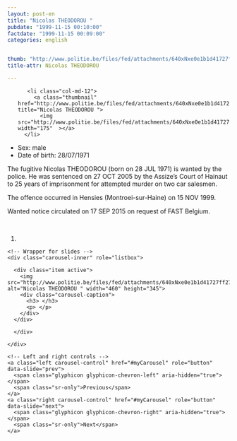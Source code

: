 ```yaml
---
layout: post-en
title: "Nicolas THEODOROU "
pubdate: "1999-11-15 00:10:00"
factdate: "1999-11-15 00:09:00"
categories: english


thumb: "http://www.politie.be/files/fed/attachments/640xNxe0e1b1d41727ff27be48f4b789d79fcc_thumb.jpg.pagespeed.ic.bbBBxH2F95.jpg"
title-attr: Nicolas THEODOROU 

---
```


<div class="row">

  <div class="col-xs-6 col-md-4">
<ul class="row polaroids">

       <li class="col-md-12">  
         <a class="thumbnail" href="http://www.politie.be/files/fed/attachments/640xNxe0e1b1d41727ff27be48f4b789d79fcc_thumb.jpg.pagespeed.ic.bbBBxH2F95.jpg" title="Nicolas THEODOROU ">
           <img src="http://www.politie.be/files/fed/attachments/640xNxe0e1b1d41727ff27be48f4b789d79fcc_thumb.jpg.pagespeed.ic.bbBBxH2F95.jpg" width="175"  ></a>
      </li>  

  </ul>

  
  </div>
  <div class="col-xs-12 col-md-8">
 
<ul>
<li>Sex: male</li>
<li>Date of birth: 28/07/1971</li>
</ul> 


<p>The fugitive Nicolas THEODOROU (born on 28 JUL 1971) is wanted by the police.
He was sentenced on 27 OCT 2005 by the Assize’s Court of Hainaut to 25 years of imprisonment for attempted murder on two car salesmen.</p>
<p>The offence occurred in Hensies (Montroei-sur-Haine) on 15 NOV 1999. </p>
<p>Wanted notice circulated on 17 SEP 2015 on request of FAST Belgium.
</p>

<!-- SLIDER -->
<div class="container"  class="col-xs-12 col-md-12">
  <br>
  <div id="myCarousel" class="carousel slide" data-ride="carousel">
    <!-- Indicators -->
    <ol class="carousel-indicators">
      <li data-target="#myCarousel" data-slide-to="0" class="active"></li>
    </ol>

    <!-- Wrapper for slides -->
    <div class="carousel-inner" role="listbox">

      <div class="item active">
        <img src="http://www.politie.be/files/fed/attachments/640xNxe0e1b1d41727ff27be48f4b789d79fcc_thumb.jpg.pagespeed.ic.bbBBxH2F95.jpg" alt="Nicolas THEODOROU " width="460" height="345">
        <div class="carousel-caption">
          <h3> </h3>
          <p> </p>
        </div>
      </div>

      </div>
  
    </div>

    <!-- Left and right controls -->
    <a class="left carousel-control" href="#myCarousel" role="button" data-slide="prev">
      <span class="glyphicon glyphicon-chevron-left" aria-hidden="true"></span>
      <span class="sr-only">Previous</span>
    </a>
    <a class="right carousel-control" href="#myCarousel" role="button" data-slide="next">
      <span class="glyphicon glyphicon-chevron-right" aria-hidden="true"></span>
      <span class="sr-only">Next</span>
    </a>
  </div>
</div>

  <link rel="stylesheet" href="http://maxcdn.bootstrapcdn.com/bootstrap/3.3.5/css/bootstrap.min.css">
  <script src="https://ajax.googleapis.com/ajax/libs/jquery/1.11.3/jquery.min.js"></script>
  <script src="http://maxcdn.bootstrapcdn.com/bootstrap/3.3.5/js/bootstrap.min.js"></script>
  <!-- SLIDER -->
  
</div>




